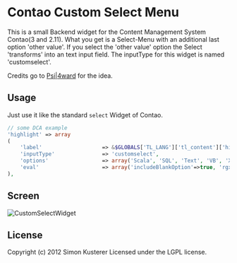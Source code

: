 # Contao Custom Select Menu

This is a small Backend widget for the Content Management System Contao(3 and 2.11).
What you get is a Select-Menu with an additional last option 'other value'. If
you select the 'other value' option the Select 'transforms' into an text input field.
The inputType for this widget is named 'customselect'.

Credits go to [Psi|4ward](https://github.com/psi-4ward) for the idea.

## Usage

Just use it like the standard `select` Widget of Contao.
```php
// some DCA example
'highlight' => array
(
	'label'                   => &$GLOBALS['TL_LANG']['tl_content']['highlight'],
	'inputType'               => 'customselect',
	'options'                 => array('Scala', 'SQL', 'Text', 'VB', 'XHTML', 'XML'),
	'eval'                    => array('includeBlankOption'=>true, 'rgxp'=>'alnum', 'tl_class'=>'w50'),
),
```

## Screen
![CustomSelectWidget](https://raw.github.com/psi-4ward/contao-customselectmenu/master/CustomSelectWidget.png)

## License
Copyright (c) 2012 Simon Kusterer
Licensed under the LGPL license.